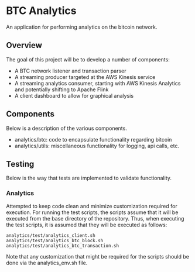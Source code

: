 # BTC Analytics
An application for performing analytics on the bitcoin network.


## Overview
The goal of this project will be to develop a number of components:
* A BTC network listener and transaction parser
* A streaming producer targeted at the AWS Kinesis service
* A streaming analytics consumer, starting with AWS Kinesis Analytics and potentially shifting to Apache Flink
* A client dashboard to allow for graphical analysis


## Components
Below is a description of the various components.
* analytics/btc: code to encapsulate functionality regarding bitcoin
* analytics/utils: miscellaneous functionality for logging, api calls, etc.


## Testing
Below is the way that tests are implemented to validate functionality.

### Analytics
Attempted to keep code clean and minimize customization required for execution. For running the test scripts,
the scripts assume that it will be executed from the base directory of the repository. Thus, when executing the test
scripts, it is assumed that they will be executed as follows:

```
analytics/test/analytics_client.sh
analytics/test/analytics_btc_block.sh
analytics/test/analytics_btc_transaction.sh
```

Note that any customization that might be required for the scripts should be done via the analytics_env.sh file.

